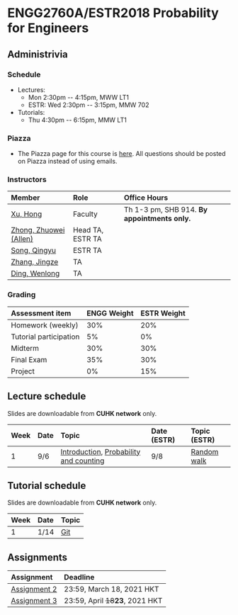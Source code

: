 # ENGG2760A/ESTR2018 Probability for Engineers

## Administrivia

### Schedule
- Lectures: 
  * Mon 2:30pm -- 4:15pm, MWW LT1
  * ESTR: Wed 2:30pm -- 3:15pm, MMW 702
- Tutorials:
  * Thu 4:30pm -- 6:15pm, MMW LT1

### Piazza
- The Piazza page for this course is [here](https://piazza.com/cuhk.edu.hk/spring2021/csci4140/home).
All questions should be posted on Piazza instead of using emails.

### Instructors
| Member | Role | Office Hours |
| :---------------- | :--- | :----------- |
| [Xu, Hong](https://henryhxu.github.io/) | Faculty | Th 1-3 pm, SHB 914. **By appointments only.**
| [Zhong, Zhuowei (Allen)](mailto:zwzhong@cse.cuhk.edu.hk) | Head TA, ESTR TA | 
| [Song, Qingyu](mailto:qysong21@cse.cuhk.edu.hk) | ESTR TA |
| [Zhang, Jingze](mailto:jzzhang21@cse.cuhk.edu.hk) | TA |
| [Ding, Wenlong](mailto:wlding21@cse.cuhk.edu.hk) | TA |

### Grading
| Assessment item | ENGG Weight | ESTR Weight
| :---------------- | :--- | :--- | 
| Homework (weekly) | 30% | 20%
| Tutorial participation | 5% | 0%
| Midterm | 30%  | 30%
| Final Exam | 35% | 30%
| Project | 0% | 15%

## Lecture schedule

Slides are downloadable from **CUHK network** only.

| Week | Date | Topic | Date (ESTR) | Topic (ESTR) |
| :---------------- | :--- | :--- | :--- | :--- |
| 1 | 9/6 | [Introduction](http://course.cse.cuhk.edu.hk/~csci4140/slides/1_Intro.pdf), [Probability and counting]() | 9/8 | [Random walk](http://course.cse.cuhk.edu.hk/~csci4140/slides/2_Version-Control.pdf) 


## Tutorial schedule

Slides are downloadable from **CUHK network** only.

| Week | Date | Topic | 
| :---------------- | :--- | :--- |
| 1 | 1/14 | [Git](http://course.cse.cuhk.edu.hk/~csci4140/tutorials/tutorial_1.pptx) |


## Assignments

| Assignment | Deadline | 
| :---------------- | :--- | 
|[Assignment 2](http://course.cse.cuhk.edu.hk/~csci4140/assignments/CSCI4140_Assignment_2.pdf) | 23:59, March 18, 2021 HKT
|[Assignment 3](http://course.cse.cuhk.edu.hk/~csci4140/assignments/CSCI4140_Assignment_3.pdf) | 23:59, April <s>18</s>**23**, 2021 HKT
